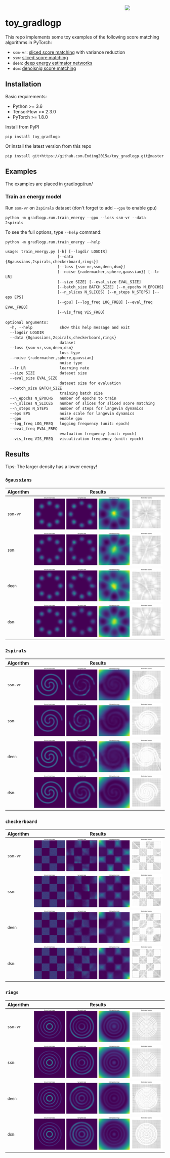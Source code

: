 
<img src="https://user-images.githubusercontent.com/18180004/136144615-0cd92028-8226-40c1-81ee-fa6c067e91e3.png" align="right" width="25%"/>

# toy_gradlogp

This repo implements some toy examples of the following score matching algorithms in PyTorch:
* `ssm-vr`: [sliced score matching](https://arxiv.org/abs/1905.07088) with variance reduction
* `ssm`: [sliced score matching](https://arxiv.org/abs/1905.07088)
* `deen`: [deep energy estimator networks](https://arxiv.org/abs/1805.08306)
* `dsm`: [denoisnig score matching](http://www.iro.umontreal.ca/~vincentp/Publications/smdae_techreport.pdf)

## Installation
Basic requirements:
* Python >= 3.6
* TensorFlow >= 2.3.0
* PyTorch >= 1.8.0

Install from PyPI
```shell
pip install toy_gradlogp
```

Or install the latest version from this repo
```shell
pip install git+https://github.com.Ending2015a/toy_gradlogp.git@master
```

## Examples
The examples are placed in [gradlogp/run/](https://github.com/Ending2015a/toy_gradlogp/gradlogp/run)

### Train an energy model

Run `ssm-vr` on `2spirals` dataset (don't forget to add `--gpu` to enable gpu)
```shell
python -m gradlogp.run.train_energy --gpu --loss ssm-vr --data 2spirals
```

To see the full options, type `--help` command:
```
python -m gradlogp.run.train_energy --help
```

```
usage: train_energy.py [-h] [--logdir LOGDIR]
                       [--data {8gaussians,2spirals,checkerboard,rings}]
                       [--loss {ssm-vr,ssm,deen,dsm}]
                       [--noise {radermacher,sphere,gaussian}] [--lr LR]
                       [--size SIZE] [--eval_size EVAL_SIZE]
                       [--batch_size BATCH_SIZE] [--n_epochs N_EPOCHS]
                       [--n_slices N_SLICES] [--n_steps N_STEPS] [--eps EPS]
                       [--gpu] [--log_freq LOG_FREQ] [--eval_freq EVAL_FREQ]
                       [--vis_freq VIS_FREQ]

optional arguments:
  -h, --help            show this help message and exit
  --logdir LOGDIR
  --data {8gaussians,2spirals,checkerboard,rings}
                        dataset
  --loss {ssm-vr,ssm,deen,dsm}
                        loss type
  --noise {radermacher,sphere,gaussian}
                        noise type
  --lr LR               learning rate
  --size SIZE           dataset size
  --eval_size EVAL_SIZE
                        dataset size for evaluation
  --batch_size BATCH_SIZE
                        training batch size
  --n_epochs N_EPOCHS   number of epochs to train
  --n_slices N_SLICES   number of slices for sliced score matching
  --n_steps N_STEPS     number of steps for langevin dynamics
  --eps EPS             noise scale for langevin dynamics
  --gpu                 enable gpu
  --log_freq LOG_FREQ   logging frequency (unit: epoch)
  --eval_freq EVAL_FREQ
                        evaluation frequency (unit: epoch)
  --vis_freq VIS_FREQ   visualization frequency (unit: epoch)
```

## Results

Tips: The larger density has a lower energy!

### `8gaussians`

| Algorithm | Results|
|-|-|
|`ssm-vr`|![](/assets/ssm-vr_8gaussians.png)|
|`ssm`|![](/assets/ssm_8gaussians.png)|
|`deen`| ![](/assets/deen_8gaussians.png) |
|`dsm`| ![](/assets/dsm_8gaussians.png) |

### `2spirals`

| Algorithm | Results|
|-|-|
|`ssm-vr`|![](/assets/ssm-vr_2spirals.png)|
|`ssm`|![](/assets/ssm_2spirals.png)|
|`deen`| ![](/assets/deen_2spirals.png) |
|`dsm`| ![](/assets/dsm_2spirals.png) |

### `checkerboard`
| Algorithm | Results|
|-|-|
|`ssm-vr`|![](/assets/ssm-vr_checkerboard.png)|
|`ssm`|![](/assets/ssm_checkerboard.png)|
|`deen`| ![](/assets/deen_checkerboard.png) |
|`dsm`| ![](/assets/dsm_checkerboard.png) |

### `rings`
| Algorithm | Results|
|-|-|
|`ssm-vr`|![](/assets/ssm-vr_rings.png)|
|`ssm`|![](/assets/ssm_rings.png)|
|`deen`| ![](/assets/deen_rings.png) |
|`dsm`| ![](/assets/dsm_rings.png) |
